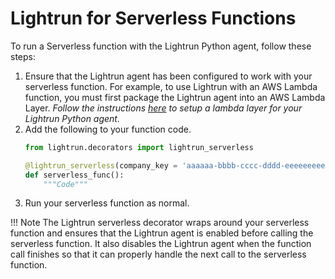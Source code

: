 # Lightrun for Serverless Functions

To run a Serverless function with the Lightrun Python agent, follow these steps: 

1. Ensure that the Lightrun agent has been configured to work with your serverless function. For example, to use Lightrun with an AWS Lambda function, you must first package the Lightrun agent into an AWS Lambda Layer. *Follow the instructions [here](/lambda/python-layers/#create-a-lambda-layer) to setup a lambda layer for your Lightrun Python agent.*
2. Add the following to your function code.
	```py
	from lightrun.decorators import lightrun_serverless

	@lightrun_serverless(company_key = 'aaaaaa-bbbb-cccc-dddd-eeeeeeeeeee', lightrun_tags = ['tag1', 'tag2'])
	def serverless_func():
		"""Code"""
	```
3. Run your serverless function as normal.

!!! Note
	The Lightrun serverless decorator wraps around your serverless function and ensures that the Lightrun agent is enabled before calling the serverless function. It also disables the Lightrun agent when the function call finishes so that it can properly handle the next call to the serverless function.
